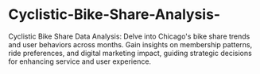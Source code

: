 # Cyclistic-Bike-Share-Analysis-
Cyclistic Bike Share Data Analysis: Delve into Chicago's bike share trends and user behaviors across months. Gain insights on membership patterns, ride preferences, and digital marketing impact, guiding strategic decisions for enhancing service and user experience.
